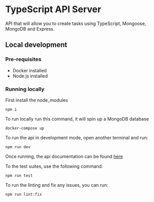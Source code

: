 # TypeScript API Server

API that will allow you to create tasks using TypeScript, Mongoose, MongoDB and Express.
## Local development

### Pre-requisites

-   Docker installed
-   Node.js installed

### Running locally

First install the node_modules

```shell
npm i
```

To run locally run this command, it will spin up a MongoDB database

```shell
docker-compose up
```

To run the api in development mode, open another terminal and run: 

```shell
npm run dev
```

Once running, the api documentation can be found [here](http://localhost:3501/api-documentation)

To the test suites, use the following command: 

```shell
npm run test
```

To run the linting and fix any issues, you can run: 

```shell
npm run lint:fix
```